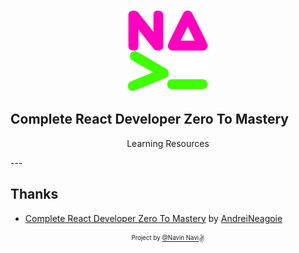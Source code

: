 <p align="center">
  <a href="https://navin-navi.github.io">
    <img alt="Navin | Logo" src="https://raw.githubusercontent.com/navin-navi/navin-navi.github.io/dev/static/logo.png" width="130" />
  </a>
</p>

<p align="center">
  <h2>Complete React Developer Zero To Mastery</h2>
</p>

<p align="center">
  Learning Resources
</p>
---



## Thanks

- [Complete React Developer Zero To Mastery](https://www.udemy.com/complete-react-developer-zero-to-mastery/) by [AndreiNeagoie](https://twitter.com/AndreiNeagoie)

<div align="center">

<sub><sup>Project by <a href="https://github.com/navin-navi"> @Navin Navi</a></sup></sub><small>✌</small>

</div>
